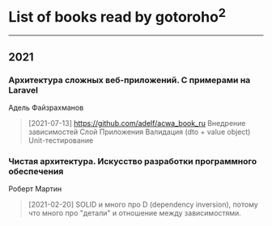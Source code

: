 # List of books read by gotoroho<sup>2</sup>
---

## 2021

### Архитектура сложных веб-приложений. С примерами на Laravel
Адель Файзрахманов
> [2021-07-13] https://github.com/adelf/acwa_book_ru
> Внедрение зависимостей
> Слой Приложения
> Валидация (dto + value object)
> Unit-тестирование


### Чистая архитектура. Искусство разработки программного обеспечения
Роберт Мартин
> [2021-02-20] SOLID и много про D (dependency inversion), потому что много про "детали" и отношение между зависимостями.




